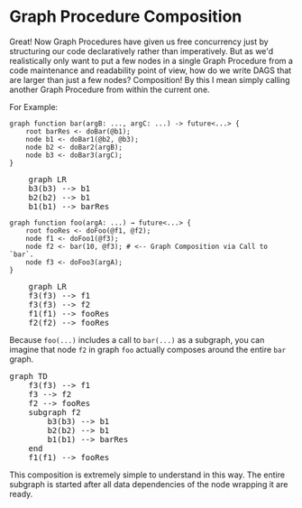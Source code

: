 # Graph Procedure Composition

Great! Now Graph Procedures have given us free concurrency just by structuring our code declaratively rather than
imperatively. But as we'd realistically only want to put a few nodes in a single Graph Procedure from a code maintenance
and readability point of view, how do we write DAGS that are larger than just a few nodes? Composition! By this I mean
simply calling another Graph Procedure from within the current one.

For Example:

```
graph function bar(argB: ..., argC: ...) -> future<...> {
    root barRes <- doBar(@b1);
    node b1 <- doBar1(@b2, @b3);
    node b2 <- doBar2(argB);
    node b3 <- doBar3(argC);
}
```

<pre class="mermaid">
    graph LR
    b3(b3) --> b1
    b2(b2) --> b1
    b1(b1) --> barRes
</pre>

```
graph function foo(argA: ...) → future<...> {
    root fooRes <- doFoo(@f1, @f2);
    node f1 <- doFoo1(@f3);
    node f2 <- bar(10, @f3); # <-- Graph Composition via Call to `bar`.
    node f3 <- doFoo3(argA);
}
```

<pre class="mermaid">
    graph LR
    f3(f3) --> f1
    f3(f3) --> f2
    f1(f1) --> fooRes
    f2(f2) --> fooRes
</pre>

Because `foo(...)` includes a call to `bar(...)` as a subgraph, you can imagine that node `f2` in graph `foo` actually
composes around the entire `bar` graph.

<pre class="mermaid">
graph TD
    f3(f3) --> f1
    f3 --> f2
    f2 --> fooRes
    subgraph f2
        b3(b3) --> b1
        b2(b2) --> b1
        b1(b1) --> barRes
    end
    f1(f1) --> fooRes
</pre>

This composition is extremely simple to understand in this way. The entire subgraph is started after all data
dependencies of the node wrapping it are ready.
